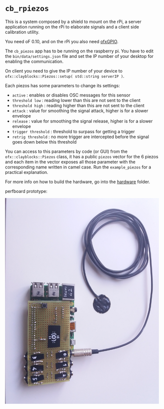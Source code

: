 `cb_rpiezos`
==============

This is a system composed by a shield to mount on the rPi, a server application running on the rPi to elaborate signals and a client side calibration utility.

You need oF 0.10, and on the rPi you also need [ofxGPIO](https://github.com/kashimAstro/ofxGPIO).

The `cb_piezos` app has to be running on the raspberry pi. You have to edit the `bin/data/settings.json` file and set the IP number of your desktop for enabling the communication.

On client you need to give the IP number of your device to `ofx::clayblocks::Piezos::setup( std::string serverIP )`.

Each piezos has some parameters to change its settings:
- `active` : enables or disables OSC messages for this sensor
- `threshold low` : reading lower than this are not sent to the client
- `threshold high` : reading higher than this are not sent to the client
- `attack` : value for smoothing the signal attack, higher is for a slower envelope
- `release` : value for smoothing the signal release, higher is for a slower envelope
- `trigger threshold` : threshold to surpass for getting a trigger 
- `retrig threshold` : no more trigger are intercepted before the signal goes down below this threshold

You can access to this parameters by code (or GUI) from the `ofx::clayblocks::Piezos` class, it has a public `piezos` vector for the 6 piezos and each item in the vector exposes all those parameter with the corresponding name written in camel case. Run the `example_piezos` for a practical explanation.

For more info on how to build the hardware, go into the [hardware](https://github.com/npisanti/ofxClayblocks/tree/master/cb_rpiezos/hardware) folder.

perfboard prototype:
<p align="center">
  <img src="https://raw.githubusercontent.com/npisanti/ofxClayblocks/master/cb_rpiezos/prototype.jpg" width="700">
</p>
